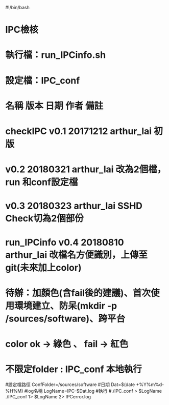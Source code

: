 #!/bin/bash
# IPC檢核
# 執行檔：run_IPCinfo.sh
# 設定檔：IPC_conf
# 名稱          版本    日期            作者            備註
# checkIPC      v0.1    20171212        arthur_lai      初版
#               v0.2    20180321        arthur_lai      改為2個檔，run 和conf設定檔
#               v0.3    20180323        arthur_lai      SSHD Check切為2個部份
# run_IPCinfo   v0.4    20180810        arthur_lai      改檔名方便識別，上傳至git(未來加上color)
# 待辦：加顏色(含fail後的建議)、首次使用環境建立、防呆(mkdir -p /sources/software)、跨平台
# color ok -> 綠色 、 fail -> 紅色 
# 不限定folder : IPC_conf 本地執行

#設定檔路徑
ConfFolder=/sources/software
#日期
Dat=$(date +%Y%m%d-%H%M)
#log名稱
LogName=IPC-$Dat.log
#執行
#./IPC_conf > $LogName
./IPC_conf 1> $LogName 2> IPCerror.log
